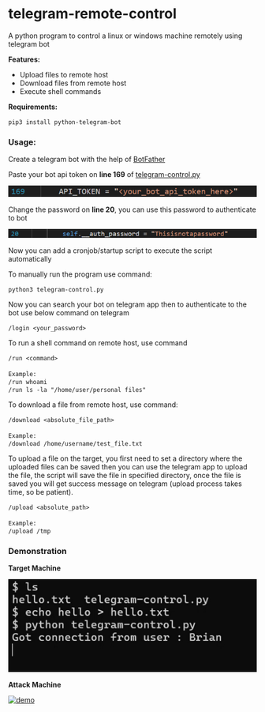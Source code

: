 # telegram-remote-control
A python program to control a linux or windows machine remotely using telegram bot

**Features:**
- Upload files to remote host
- Download files from remote host
- Execute shell commands

**Requirements:**
```
pip3 install python-telegram-bot
```

### Usage:
Create a telegram bot with the help of [BotFather](https://telegram.me/BotFather)

Paste your bot api token on **line 169** of [telegram-control.py](https://github.com/ggk570/telegram-remote-control/blob/main/telegram-control.py)
   
![auth_token](https://github.com/ggk570/telegram-remote-control/blob/main/Screenshots/api_token.png?raw=true)

Change the password on **line 20**, you can use this password to authenticate to bot
   
![password](https://github.com/ggk570/telegram-remote-control/blob/main/Screenshots/password.png?raw=true)

Now you can add a cronjob/startup script to execute the script automatically

To manually run the program use command:
   
```
python3 telegram-control.py
```

Now you can search your bot on telegram app then to authenticate to the bot use below command on telegram
   
```
/login <your_password>
```

To run a shell command on remote host, use command
   
```
/run <command>

Example:
/run whoami
/run ls -la "/home/user/personal files"
```

To download a file from remote host, use command:
   
```
/download <absolute_file_path>

Example:
/download /home/username/test_file.txt
```

To upload a file on the target, you first need to set a directory where the uploaded files can be saved then you can use the telegram app to upload the file, the script will save the file in specified directory, once the file is saved you will get success message on telegram (upload process takes time, so be patient).
    
```
/upload <absolute_path>

Example:
/upload /tmp
```

### Demonstration
**Target Machine**

![target_command](https://github.com/ggk570/telegram-remote-control/blob/main/Screenshots/target_machine.jpeg?raw=true)

**Attack Machine**

[![demo]()](https://www.youtube.com/watch?v=-uiQZ_9PqLI)
